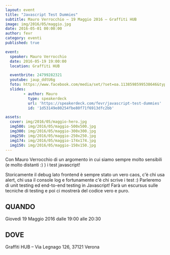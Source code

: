 ```yaml
---
layout: event
title: "Javascript Test Dummies"
subtitle: Mauro Verrocchio – 19 Maggio 2016 – Graffiti HUB
image: img/2016/05/maggio.jpg
date: 2016-05-01 00:00:00
author: fevr
category: eventi
published: true

event:
  speaker: Mauro Verrocchio
  date: 2016-05-19 19:00:00
  location: Graffiti HUB

  eventbrite: 24799282321
  youtube: jaup_ddtU6g
  foto: https://www.facebook.com/media/set/?set=oa.1138598599538646&type=3
  slides:
        - author: Mauro
          type: speakerdeck
          url: 'https://speakerdeck.com/fevr/javascript-test-dummies'
          id: '1d53149e80254fbe80f71f6913dfc2bb'

assets:
  cover: img/2016/05/maggio-hero.jpg
  img500: img/2016/05/maggio-500x500.jpg
  img300: img/2016/05/maggio-300x300.jpg
  img250: img/2016/05/maggio-250x250.jpg
  img174: img/2016/05/maggio-174x174.jpg
  img150: img/2016/05/maggio-150x150.jpg
---
```




Con Mauro Verrocchio di un argomento in cui siamo sempre molto sensibili (e molto distanti :) ) i test javascript!

Storicamente il debug lato frontend è sempre stato un vero caos, c'è chi usa alert,
chi usa il console log e fortunamente c'è chi scrive i test :)
Parleremo di unit testing ed end-to-end testing in Javascript!
Farà un escursus sulle tecniche di testing e poi ci mostrerà del codice vero e puro.

## QUANDO
Giovedì 19 Maggio 2016 dalle 19:00 alle 20:30

## DOVE
Graffiti HUB – Via Legnago 126, 37121 Verona